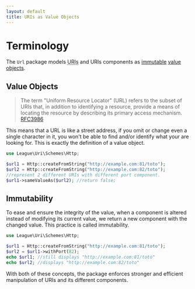 ```yaml
---
layout: default
title: URIs as Value Objects
---
```


# Terminology

The `Url` package models <abbr title="Uniform Resource Identifier">URIs</abbr> and URIs components as [immutable](http://en.wikipedia.org/wiki/Immutable_object) [value objects](http://en.wikipedia.org/wiki/Value_object).

## Value Objects

> The term "Uniform Resource Locator" (URL) refers to the subset of URIs that, in addition to identifying a resource, provide a means of locating the resource by describing its primary access mechanism. [RFC3986](http://tools.ietf.org/html/rfc3986#section-1.1.3)

This means that a URL is like a street address, if you omit or change even a single character in it, you won't be able to find and/or identify what your are looking for. This is exactly the definition of a value object.

~~~php
use League\Uri\Schemes\Http;

$url1 = Http::createFromString("http://example.com:81/toto");
$url2 = Http::createFromString("http://example.com:82/toto");
//represent 2 different URIs with different port component.
$url1->sameValueAs($url2); //return false;
~~~

## Immutability

To ease and ensure the integrity of the value, when a component is altered instead of modifying its current value, we return a new component with the changed value. This practice is called immutability.

~~~php
use League\Uri\Schemes\Http;

$url1 = Http::createFromString("http://example.com:81/toto");
$url2 = $url1->withPort(82);
echo $url1; //still displays "http://example.com:81/toto"
echo $url2; //displays "http://example.com:82/toto"
~~~

With both of these concepts, the package enforces stronger and efficient manipulation of URIs and its different components.